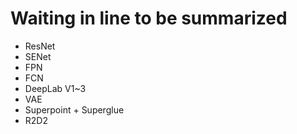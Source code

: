 # Waiting in line to be summarized

* ResNet
* SENet
* FPN
* FCN
* DeepLab V1~3
* VAE
* Superpoint + Superglue
* R2D2

